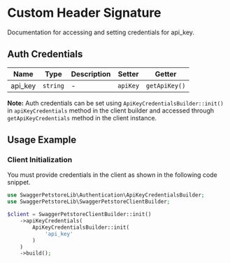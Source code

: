 
# Custom Header Signature



Documentation for accessing and setting credentials for api_key.

## Auth Credentials

| Name | Type | Description | Setter | Getter |
|  --- | --- | --- | --- | --- |
| api_key | `string` | - | `apiKey` | `getApiKey()` |



**Note:** Auth credentials can be set using `ApiKeyCredentialsBuilder::init()` in `apiKeyCredentials` method in the client builder and accessed through `getApiKeyCredentials` method in the client instance.

## Usage Example

### Client Initialization

You must provide credentials in the client as shown in the following code snippet.

```php
use SwaggerPetstoreLib\Authentication\ApiKeyCredentialsBuilder;
use SwaggerPetstoreLib\SwaggerPetstoreClientBuilder;

$client = SwaggerPetstoreClientBuilder::init()
    ->apiKeyCredentials(
        ApiKeyCredentialsBuilder::init(
            'api_key'
        )
    )
    ->build();
```


